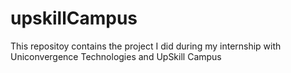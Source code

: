 # upskillCampus
This repositoy contains the project I did during my internship with Uniconvergence Technologies and UpSkill Campus
